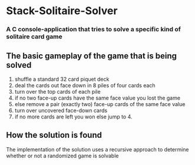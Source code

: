 # Stack-Solitaire-Solver
### A C console-application that tries to solve a specific kind of solitaire card game

## The basic gameplay of the game that is being solved
1. shuffle a standard 32 card piquet deck
2. deal the cards out face down in 8 piles of four cards each
3. turn over the top cards of each pile
4. if no two face-up cards have the same face value you lost the game
5. else remove a pair (exactly two) face-up cards of the same face value
6. turn over uncovered face-down cards
7. if no more cards are left you won else jump to 4.

## How the solution is found
The implementation of the solution uses a recursive approach to determine whether or not a randomized game is solvable
